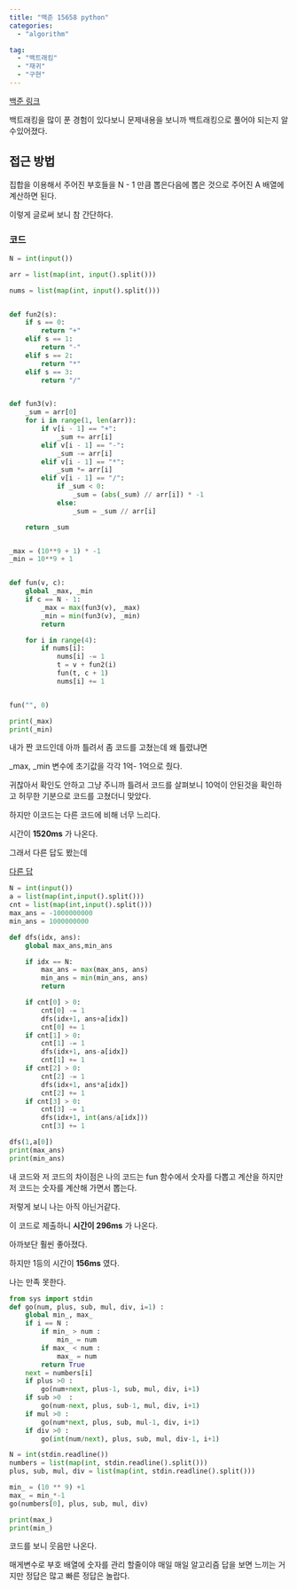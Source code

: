 ```yaml
---
title: "백준 15658 python"
categories:
  - "algorithm"

tag:
  - "백트래킹"
  - "재귀"
  - "구현"
---
```


[백준 링크](https://www.acmicpc.net/problem/15658)

백트래킹을 많이 푼 경험이 있다보니 문제내용을 보니까
백트래킹으로 풀어야 되는지 알수있어졌다.

## 접근 방법

집합을 이용해서 주어진 부호들을 N - 1 만큼 뽑은다음에
뽑은 것으로 주어진 A 배열에 계산하면 된다.

이렇게 글로써 보니 참 간단하다.

### 코드

```python
N = int(input())

arr = list(map(int, input().split()))

nums = list(map(int, input().split()))


def fun2(s):
    if s == 0:
        return "+"
    elif s == 1:
        return "-"
    elif s == 2:
        return "*"
    elif s == 3:
        return "/"


def fun3(v):
    _sum = arr[0]
    for i in range(1, len(arr)):
        if v[i - 1] == "+":
            _sum += arr[i]
        elif v[i - 1] == "-":
            _sum -= arr[i]
        elif v[i - 1] == "*":
            _sum *= arr[i]
        elif v[i - 1] == "/":
            if _sum < 0:
                _sum = (abs(_sum) // arr[i]) * -1
            else:
                _sum = _sum // arr[i]

    return _sum


_max = (10**9 + 1) * -1
_min = 10**9 + 1


def fun(v, c):
    global _max, _min
    if c == N - 1:
        _max = max(fun3(v), _max)
        _min = min(fun3(v), _min)
        return

    for i in range(4):
        if nums[i]:
            nums[i] -= 1
            t = v + fun2(i)
            fun(t, c + 1)
            nums[i] += 1


fun("", 0)

print(_max)
print(_min)

```

내가 짠 코드인데 아까 틀려서 좀 코드를 고쳤는데 왜 틀렸냐면

\_max, \_min 변수에 초기값을 각각 1억- 1억으로 줬다.

귀찮아서 확인도 안하고 그냥 주니까 틀려서
코드를 살펴보니 10억이 안된것을 확인하고
허무한 기분으로 코드를 고쳤더니 맞았다.

하지만 이코드는 다른 코드에 비해 너무 느리다.

시간이 **1520ms** 가 나온다.

그래서 다른 답도 봤는데

[다른 답](https://it-sunny-333.tistory.com/28)

```python
N = int(input())
a = list(map(int,input().split()))
cnt = list(map(int,input().split()))
max_ans = -1000000000
min_ans = 1000000000

def dfs(idx, ans):
    global max_ans,min_ans

    if idx == N:
        max_ans = max(max_ans, ans)
        min_ans = min(min_ans, ans)
        return

    if cnt[0] > 0:
        cnt[0] -= 1
        dfs(idx+1, ans+a[idx])
        cnt[0] += 1
    if cnt[1] > 0:
        cnt[1] -= 1
        dfs(idx+1, ans-a[idx])
        cnt[1] += 1
    if cnt[2] > 0:
        cnt[2] -= 1
        dfs(idx+1, ans*a[idx])
        cnt[2] += 1
    if cnt[3] > 0:
        cnt[3] -= 1
        dfs(idx+1, int(ans/a[idx]))
        cnt[3] += 1

dfs(1,a[0])
print(max_ans)
print(min_ans)
```

내 코드와 저 코드의 차이점은
나의 코드는 fun 함수에서 숫자를 다뽑고 계산을 하지만
저 코드는 숫자를 계산해 가면서 뽑는다.

저렇게 보니 나는 아직 아닌거같다.

이 코드로 제출하니 **시간이 296ms** 가 나온다.

아까보단 훨씬 좋아졌다.

하지만 1등의 시간이 **156ms** 였다.

나는 만족 못한다.

```python
from sys import stdin
def go(num, plus, sub, mul, div, i=1) :
    global min_, max_
    if i == N :
        if min_ > num :
            min_ = num
        if max_ < num :
            max_ = num
        return True
    next = numbers[i]
    if plus >0 :
        go(num+next, plus-1, sub, mul, div, i+1)
    if sub >0  :
        go(num-next, plus, sub-1, mul, div, i+1)
    if mul >0 :
        go(num*next, plus, sub, mul-1, div, i+1)
    if div >0 :
        go(int(num/next), plus, sub, mul, div-1, i+1)

N = int(stdin.readline())
numbers = list(map(int, stdin.readline().split()))
plus, sub, mul, div = list(map(int, stdin.readline().split()))

min_ = (10 ** 9) +1
max_ = min_*-1
go(numbers[0], plus, sub, mul, div)

print(max_)
print(min_)
```

코드를 보니 웃음만 나온다.

매게변수로 부호 배열에 숫자를 관리 할줄이야
매일 매일 알고리즘 답을 보면 느끼는 거지만
정답은 많고 빠른 정답은 놀랍다.
